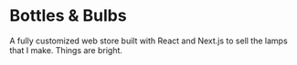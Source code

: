 # Bottles & Bulbs
A fully customized web store built with React and Next.js to sell the lamps that I make. Things are bright.

